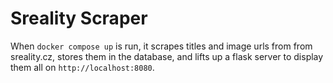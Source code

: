 # Sreality Scraper

When `docker compose up` is run, it scrapes titles and image urls from from sreality.cz, stores them in the database, and lifts up a flask server to display them all on `http://localhost:8080`.
